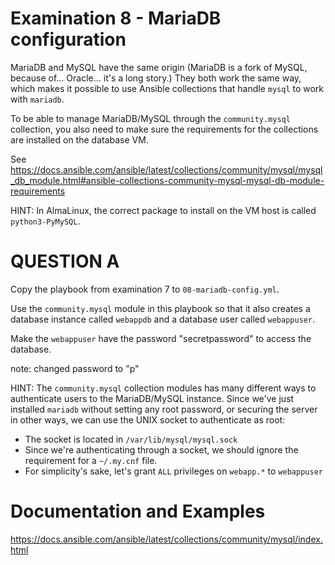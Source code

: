 # Examination 8 - MariaDB configuration

MariaDB and MySQL have the same origin (MariaDB is a fork of MySQL, because of... Oracle...
it's a long story.) They both work the same way, which makes it possible to use Ansible
collections that handle `mysql` to work with `mariadb`.

To be able to manage MariaDB/MySQL through the `community.mysql` collection, you also
need to make sure the requirements for the collections are installed on the database VM.

See https://docs.ansible.com/ansible/latest/collections/community/mysql/mysql_db_module.html#ansible-collections-community-mysql-mysql-db-module-requirements

HINT: In AlmaLinux, the correct package to install on the VM host is called `python3-PyMySQL`.

# QUESTION A

Copy the playbook from examination 7 to `08-mariadb-config.yml`.

Use the `community.mysql` module in this playbook so that it also creates a database instance
called `webappdb` and a database user called `webappuser`.

Make the `webappuser` have the password "secretpassword" to access the database.

note: changed password to "p"

HINT: The `community.mysql` collection modules has many different ways to authenticate
users to the MariaDB/MySQL instance. Since we've just installed `mariadb` without setting
any root password, or securing the server in other ways, we can use the UNIX socket
to authenticate as root:

* The socket is located in `/var/lib/mysql/mysql.sock`
* Since we're authenticating through a socket, we should ignore the requirement for a `~/.my.cnf` file.
* For simplicity's sake, let's grant `ALL` privileges on `webapp.*` to `webappuser`

# Documentation and Examples
https://docs.ansible.com/ansible/latest/collections/community/mysql/index.html
